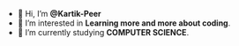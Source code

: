 - 👋 Hi, I’m <strong>@Kartik-Peer</strong>
- 👀 I’m interested in <strong>Learning more and more about coding</strong>.
- 🌱 I’m currently studying <strong>COMPUTER SCIENCE</strong>.

<!---
Kartik-Peer/Kartik-Peer is a ✨ special ✨ repository because its `README.md` (this file) appears on your GitHub profile.
You can click the Preview link to take a look at your changes.
--->
